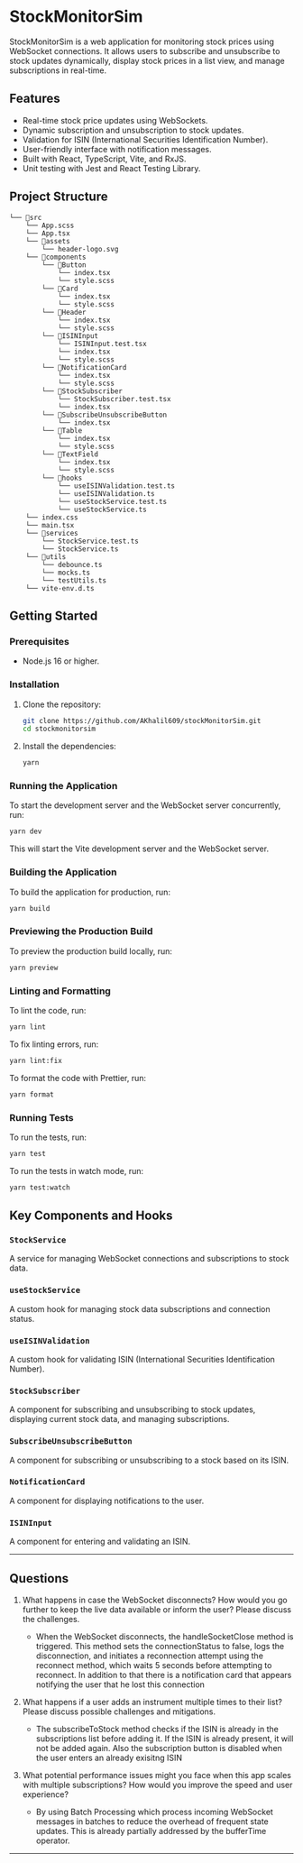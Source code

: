 # StockMonitorSim

StockMonitorSim is a web application for monitoring stock prices using WebSocket connections. It allows users to subscribe and unsubscribe to stock updates dynamically, display stock prices in a list view, and manage subscriptions in real-time.

## Features

- Real-time stock price updates using WebSockets.
- Dynamic subscription and unsubscription to stock updates.
- Validation for ISIN (International Securities Identification Number).
- User-friendly interface with notification messages.
- Built with React, TypeScript, Vite, and RxJS.
- Unit testing with Jest and React Testing Library.

## Project Structure

```
└── 📁src
    └── App.scss
    └── App.tsx
    └── 📁assets
        └── header-logo.svg
    └── 📁components
        └── 📁Button
            └── index.tsx
            └── style.scss
        └── 📁Card
            └── index.tsx
            └── style.scss
        └── 📁Header
            └── index.tsx
            └── style.scss
        └── 📁ISINInput
            └── ISINInput.test.tsx
            └── index.tsx
            └── style.scss
        └── 📁NotificationCard
            └── index.tsx
            └── style.scss
        └── 📁StockSubscriber
            └── StockSubscriber.test.tsx
            └── index.tsx
        └── 📁SubscribeUnsubscribeButton
            └── index.tsx
        └── 📁Table
            └── index.tsx
            └── style.scss
        └── 📁TextField
            └── index.tsx
            └── style.scss
        └── 📁hooks
            └── useISINValidation.test.ts
            └── useISINValidation.ts
            └── useStockService.test.ts
            └── useStockService.ts
    └── index.css
    └── main.tsx
    └── 📁services
        └── StockService.test.ts
        └── StockService.ts
    └── 📁utils
        └── debounce.ts
        └── mocks.ts
        └── testUtils.ts
    └── vite-env.d.ts
```

## Getting Started

### Prerequisites

- Node.js 16 or higher.

### Installation

1. Clone the repository:

   ```sh
   git clone https://github.com/AKhalil609/stockMonitorSim.git
   cd stockmonitorsim
   ```

2. Install the dependencies:

   ```sh
   yarn
   ```

### Running the Application

To start the development server and the WebSocket server concurrently, run:

```sh
yarn dev
```

This will start the Vite development server and the WebSocket server.

### Building the Application

To build the application for production, run:

```sh
yarn build
```

### Previewing the Production Build

To preview the production build locally, run:

```sh
yarn preview
```

### Linting and Formatting

To lint the code, run:

```sh
yarn lint
```

To fix linting errors, run:

```sh
yarn lint:fix
```

To format the code with Prettier, run:

```sh
yarn format
```

### Running Tests

To run the tests, run:

```sh
yarn test
```

To run the tests in watch mode, run:

```sh
yarn test:watch
```

## Key Components and Hooks

### `StockService`

A service for managing WebSocket connections and subscriptions to stock data.

### `useStockService`

A custom hook for managing stock data subscriptions and connection status.

### `useISINValidation`

A custom hook for validating ISIN (International Securities Identification Number).

### `StockSubscriber`

A component for subscribing and unsubscribing to stock updates, displaying current stock data, and managing subscriptions.

### `SubscribeUnsubscribeButton`

A component for subscribing or unsubscribing to a stock based on its ISIN.

### `NotificationCard`

A component for displaying notifications to the user.

### `ISINInput`

A component for entering and validating an ISIN.

---

## Questions

1. What happens in case the WebSocket disconnects? How would you go further to keep
   the live data available or inform the user? Please discuss the challenges.
   - When the WebSocket disconnects, the handleSocketClose method is triggered. This method sets the connectionStatus to false, logs the disconnection, and initiates a reconnection attempt using the reconnect method, which waits 5 seconds before attempting to reconnect.
   In addition to that there is a notification card that appears notifying the user that he lost this connection

2. What happens if a user adds an instrument multiple times to their list? Please discuss possible challenges and mitigations.
    - The subscribeToStock method checks if the ISIN is already in the subscriptions list before adding it. If the ISIN is already present, it will not be added again.
    Also the subscription button is disabled when the user enters an already exisitng ISIN

3. What potential performance issues might you face when this app scales with multiple subscriptions? How would you improve the speed and user experience?
    - By using Batch Processing which process incoming WebSocket messages in batches to reduce the overhead of frequent state updates. This is already partially addressed by the bufferTime operator.

---
